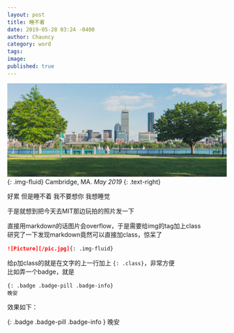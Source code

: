 ```yaml
---
layout: post
title: 睡不着
date: 2019-05-28 03:24 -0400
author: Chauncy
category: word
tags: 
image: 
published: true
---
```


![cambridge](/assets/img/DSC03786W.jpg){: .img-fluid} 
Cambridge, MA. _May 2019_
{: .text-right}

好累 但是睡不着 <hide>我不要想你 我想睡觉</hide>

于是就想到把今天去MIT那边玩拍的照片发一下  

直接用markdown的话图片会overflow，于是需要给img的tag加上class  
研究了一下发现markdown竟然可以直接加class，惊呆了  
```markdown
![Picture][/pic.jpg]{: .img-fluid}
```  

给p加class的就是在文字的上一行加上 `{: .class}`，非常方便  
比如弄一个badge，就是  
```markdown
{: .badge .badge-pill .badge-info}
晚安
```
效果如下：

{: .badge .badge-pill .badge-info }
晚安
